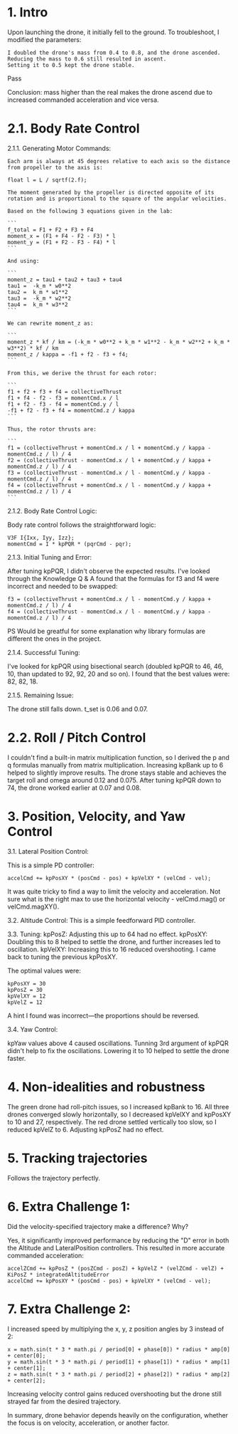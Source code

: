 
# 1. Intro

Upon launching the drone, it initially fell to the ground. To troubleshoot, I modified the parameters:

    I doubled the drone's mass from 0.4 to 0.8, and the drone ascended.
    Reducing the mass to 0.6 still resulted in ascent.
    Setting it to 0.5 kept the drone stable.

Pass

Conclusion: mass higher than the real makes the drone ascend due to increased commanded acceleration and vice versa.

# 2.1. Body Rate Control

2.1.1. Generating Motor Commands:

    Each arm is always at 45 degrees relative to each axis so the distance from propeller to the axis is:

    float l = L / sqrtf(2.f);

    The moment generated by the propeller is directed opposite of its rotation and is proportional to the square of the angular velocities.

    Based on the following 3 equations given in the lab:

    ```
    f_total = F1 + F2 + F3 + F4
    moment_x = (F1 + F4 - F2 - F3) * l
    moment_y = (F1 + F2 - F3 - F4) * l
    ```

    And using:

    ```
    moment_z = tau1 + tau2 + tau3 + tau4
    tau1 =  -k_m * w0**2
    tau2 =  k_m * w1**2
    tau3 =  -k_m * w2**2
    tau4 =  k_m * w3**2
    ```

    We can rewrite moment_z as:

    ```
    moment_z * kf / km = (-k_m * w0**2 + k_m * w1**2 - k_m * w2**2 + k_m * w3**2) * kf / km
    moment_z / kappa = -f1 + f2 - f3 + f4;
    ```

    From this, we derive the thrust for each rotor:

    ```
    f1 + f2 + f3 + f4 = collectiveThrust
    f1 + f4 - f2 - f3 = momentCmd.x / l
    f1 + f2 - f3 - f4 = momentCmd.y / l
    -f1 + f2 - f3 + f4 = momentCmd.z / kappa
    ```

    Thus, the rotor thrusts are:

    ```
    f1 = (collectiveThrust + momentCmd.x / l + momentCmd.y / kappa - momentCmd.z / l) / 4
    f2 = (collectiveThrust - momentCmd.x / l + momentCmd.y / kappa + momentCmd.z / l) / 4
    f3 = (collectiveThrust - momentCmd.x / l - momentCmd.y / kappa - momentCmd.z / l) / 4
    f4 = (collectiveThrust + momentCmd.x / l - momentCmd.y / kappa + momentCmd.z / l) / 4
    ```
  
2.1.2. Body Rate Control Logic:

  Body rate control follows the straightforward logic:

  ```
  V3F I{Ixx, Iyy, Izz};
  momentCmd = I * kpPQR * (pqrCmd - pqr);
  ```


2.1.3. Initial Tuning and Error:

  After tuning kpPQR, I didn't observe the expected results.
  I've looked through the Knowledge Q & A found that the formulas for f3 and f4 were incorrect and needed to be swapped:

  ```
  f3 = (collectiveThrust + momentCmd.x / l - momentCmd.y / kappa + momentCmd.z / l) / 4
  f4 = (collectiveThrust - momentCmd.x / l - momentCmd.y / kappa - momentCmd.z / l) / 4
  ```

  PS Would be greatful for some explanation why library formulas are different the ones in the project.

2.1.4. Successful Tuning:

  I've looked for kpPQR using bisectional search (doubled kpPQR to 46, 46, 10, than updated to 92, 92, 20 and so on).
  I found that the best values were: 82, 82, 18.

2.1.5. Remaining Issue:

  The drone still falls down. t_set is 0.06 and 0.07.


# 2.2. Roll / Pitch Control

  I couldn't find a built-in matrix multiplication function, so I derived the p and q formulas manually from matrix multiplication.
  Increasing kpBank up to 6 helped to slightly improve results. The drone stays stable and achieves the target roll and omega around 0.12 and 0.075.
  After tuning kpPQR down to 74, the drone worked earlier at 0.07 and 0.08.


# 3. Position, Velocity, and Yaw Control

3.1. Lateral Position Control:

  This is a simple PD controller:

  ```
  accelCmd += kpPosXY * (posCmd - pos) + kpVelXY * (velCmd - vel);
  ```

  It was quite tricky to find a way to limit the velocity and acceleration.
  Not sure what is the right max to use the horizontal velocity - velCmd.mag() or velCmd.magXY().

3.2. Altitude Control:
  This is a simple feedforward PID controller.

3.3. Tuning:
  kpPosZ: Adjusting this up to 64 had no effect.
  kpPosXY: Doubling this to 8 helped to settle the drone, and further increases led to oscillation.
  kpVelXY: Increasing this to 16 reduced overshooting. I came back to tuning the previous kpPosXY.

  The optimal values were:

  ```
  kpPosXY = 30
  kpPosZ = 30
  kpVelXY = 12
  kpVelZ = 12
  ```
  
  A hint I found was incorrect—the proportions should be reversed.

3.4. Yaw Control:

  kpYaw values above 4 caused oscillations. 
  Tunning 3rd argument of kpPQR didn't help to fix the oscillations.
  Lowering it to 10 helped to settle the drone faster.


# 4. Non-idealities and robustness

  The green drone had roll-pitch issues, so I increased kpBank to 16.
  All three drones converged slowly horizontally, so I decreased kpVelXY and kpPosXY to 10 and 27, respectively.
  The red drone settled vertically too slow, so I reduced kpVelZ to 6. Adjusting kpPosZ had no effect.

# 5. Tracking trajectories

  Follows the trajectory perfectly.

# 6. Extra Challenge 1:

  Did the velocity-specified trajectory make a difference? Why?

  Yes, it significantly improved performance by reducing the "D" error in both the Altitude and LateralPosition controllers. This resulted in more accurate commanded acceleration:

  ```
  accelZCmd += kpPosZ * (posZCmd - posZ) + kpVelZ * (velZCmd - velZ) + KiPosZ * integratedAltitudeError
  accelCmd += kpPosXY * (posCmd - pos) + kpVelXY * (velCmd - vel);
  ```

# 7. Extra Challenge 2:

  I increased speed by multiplying the x, y, z position angles by 3 instead of 2:

  ```
  x = math.sin(t * 3 * math.pi / period[0] + phase[0]) * radius * amp[0] + center[0];
  y = math.sin(t * 3 * math.pi / period[1] + phase[1]) * radius * amp[1] + center[1];
  z = math.sin(t * 3 * math.pi / period[2] + phase[2]) * radius * amp[2] + center[2];
  ```

  Increasing velocity control gains reduced overshooting but the drone still strayed far from the desired trajectory.

  In summary, drone behavior depends heavily on the configuration, whether the focus is on velocity, acceleration, or another factor.
